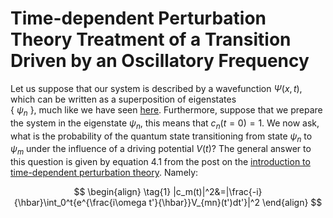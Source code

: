 # Time-dependent Perturbation Theory Treatment of a Transition Driven by an Oscillatory Frequency

Let us suppose that our system is described by a wavefunction $\Psi(x,t)$, which can be written as a superposition of eigenstates  
  \{ $\psi_n$ \}, much like we have seen [here](time_dependentPT.md). Furthermore, suppose that we prepare the system in the eigenstate $\psi_n$, 
this means that $c_n(t=0)=1$. We now ask, what is the probability of the quantum state transitioning from state $\psi_n$ to $\psi_m$ under 
the influence of a driving potential $V(t)$?  The general answer to this question is given by
equation $4.1$ from the post on the [introduction to time-dependent perturbation theory](time_dependentPT.md). Namely:

$$
\begin{align}
\tag{1}
|c_m(t)|^2&=|\frac{-i}{\hbar}\int_0^t{e^{\frac{i\omega t'}{\hbar}}V_{mn}(t')dt'}|^2
\end{align}
$$

